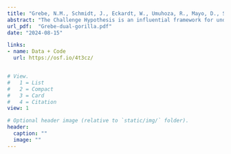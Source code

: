 ```yaml
---
title: "Grebe, N.M., Schmidt, J., Eckardt, W., Umuhoza, R., Mayo, D., Stoinski, T.S., Santymire, R.M., & Rosenbaum, S. (2024). Examining the dual hormone hypothesis in wild male mountain gorillas (Gorilla beringei beringei)"
abstract: "The Challenge Hypothesis is an influential framework for understanding how androgens are involved in the promotion of competitive behavior during mating-related challenges and has been tested extensively in studies across scientific disciplines. Mixed support in psychological research led scholars to develop the Dual Hormone Hypothesis as a potential path forward, which argues that glucocorticoids moderate the relationship between androgens and status-striving. In the current study, we examine the Challenge Hypothesis and the Dual Hormone Hypothesis in wild male mountain gorillas, representing the first time the latter hypothesis has been tested in a non-human primate. In a sample of 30 adult males comprising over 600 days of observation, we find some limited support for the Challenge Hypothesis. Greater daily rates of targeted aggression toward other adult males corresponded to higher fecal androgen metabolites 1–2 days following observations, though this pattern did not fully generalize to dominance rank or other competitive behaviors examined. However, we find no support for the Dual Hormone Hypothesis: neither dominance rank nor any category of competitive behavior was predicted by the interaction between androgens and glucocorticoids. We close by discussing how this initial investigation might be leveraged toward the development of an expanded Dual Hormone Hypothesis that draws on the large evidence base in primate behavioral ecology."
url_pdf:  "Grebe-dual-gorilla.pdf"
date: "2024-08-15"

links: 
- name: Data + Code
  url: https://osf.io/4t3cz/


# View.
#   1 = List
#   2 = Compact
#   3 = Card
#   4 = Citation
view: 1

# Optional header image (relative to `static/img/` folder).
header:
  caption: ""
  image: ""
---
```



